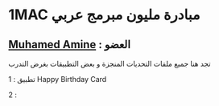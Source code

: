 # 1MAC  مبادرة مليون مبرمج عربي
##  [Muhamed Amine](https://macdiscussions.udacity.com/u/Muhamed_Amine) : العضو 
تجد هنا جميع ملفات التحديات المنجزة و بعض التطبيقات بغرض التدرب

1 : تطبيق Happy Birthday Card

2 : 
